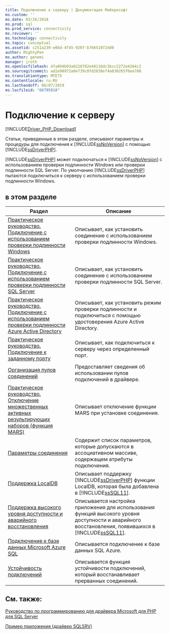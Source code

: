 ```yaml
---
title: Подключение к серверу | Документация Майкрософт
ms.custom: ''
ms.date: 03/26/2018
ms.prod: sql
ms.prod_service: connectivity
ms.reviewer: ''
ms.technology: connectivity
ms.topic: conceptual
ms.assetid: c251a239-e0bd-4f45-9207-b76651072dd0
author: MightyPen
ms.author: genemi
manager: jroth
ms.openlocfilehash: 47a894b93a0228782e48116dc3bcc2272e4264c2
ms.sourcegitcommit: ad2e98972a0e739c0fd2038ef4a030265f0ee788
ms.translationtype: MTE75
ms.contentlocale: ru-RU
ms.lasthandoff: 06/07/2019
ms.locfileid: "66795818"
---
```

# <a name="connecting-to-the-server"></a>Подключение к серверу
[!INCLUDE[Driver_PHP_Download](../../includes/driver_php_download.md)]

Статьи, приведенные в этом разделе, описывают параметры и процедуры для подключения к [!INCLUDE[ssNoVersion](../../includes/ssnoversion-md.md)] с помощью [!INCLUDE[ssDriverPHP](../../includes/ssdriverphp_md.md)].  

[!INCLUDE[ssDriverPHP](../../includes/ssdriverphp_md.md)] может подключаться к [!INCLUDE[ssNoVersion](../../includes/ssnoversion-md.md)] с использованием проверки подлинности Windows или проверки подлинности SQL Server. По умолчанию [!INCLUDE[ssDriverPHP](../../includes/ssdriverphp_md.md)] пытаются подключиться к серверу с использованием проверки подлинности Windows.  

## <a name="in-this-section"></a>в этом разделе  

|Раздел|Описание|  
|---------|---------------|  
|[Практическое руководство. Подключение с использованием проверки подлинности Windows](../../connect/php/how-to-connect-using-windows-authentication.md)|Описывает, как установить соединение с использованием проверки подлинности Windows.|  
|[Практическое руководство. Подключение с использованием проверки подлинности SQL Server](../../connect/php/how-to-connect-using-sql-server-authentication.md)|Описывает, как установить соединение с использованием проверки подлинности SQL Server.|  
|[Практическое руководство. Подключение с использованием проверки подлинности Azure Active Directory](../../connect/php/azure-active-directory.md)|Описывает, как установить режим проверки подлинности и подключиться с помощью удостоверения Azure Active Directory.|  
|[Практическое руководство. Подключение к заданному порту](../../connect/php/how-to-connect-on-a-specified-port.md)|Описывает, как подключиться к серверу через определенный порт.|  
|[Организация пулов соединений](../../connect/php/connection-pooling-microsoft-drivers-for-php-for-sql-server.md)|Предоставляет сведения об использовании пулов подключений в драйвере.|  
|[Практическое руководство. Отключение множественных активных результирующих наборов (функция MARS)](../../connect/php/how-to-disable-multiple-active-resultsets-mars.md)|Описывает отключение функции MARS при установке соединения.|  
|[Параметры соединения](../../connect/php/connection-options.md)|Содержит список параметров, которые допускаются в ассоциативном массиве, содержащем атрибуты подключения.|  
|[Поддержка LocalDB](../../connect/php/php-driver-for-sql-server-support-for-localdb.md)|Описывает поддержку [!INCLUDE[ssDriverPHP](../../includes/ssdriverphp_md.md)] функции LocalDB, которая была добавлена в [!INCLUDE[ssSQL11](../../includes/sssql11-md.md)].|  
|[Поддержка высокого уровня доступности и аварийного восстановления](../../connect/php/php-driver-for-sql-server-support-for-high-availability-disaster-recovery.md)|Описывается настройка приложения для использования функций высокого уровня доступности и аварийного восстановления, появившихся в [!INCLUDE[ssSQL11](../../includes/sssql11-md.md)].|  
|[Подключение к базе данных Microsoft Azure SQL](../../connect/php/connecting-to-microsoft-azure-sql-database.md)|Описывается подключение к базе данных SQL Azure.|  
|[Устойчивость подключений](../../connect/php/connection-resiliency.md)|Описывается функция устойчивости подключений, который восстанавливает прерванных соединений.|  

## <a name="see-also"></a>См. также:  
[Руководство по программированию для драйвера Microsoft для PHP для SQL Server](../../connect/php/programming-guide-for-php-sql-driver.md)

[Пример приложения (драйвер SQLSRV)](../../connect/php/example-application-sqlsrv-driver.md)  
